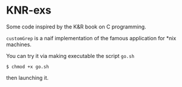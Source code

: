 KNR-exs
=======

Some code inspired by the K&R book on C programming.

`customGrep` is a naif implementation of the famous application
for *nix machines.

You can try it via making executable the script `go.sh`

    $ chmod +x go.sh

then launching it.
